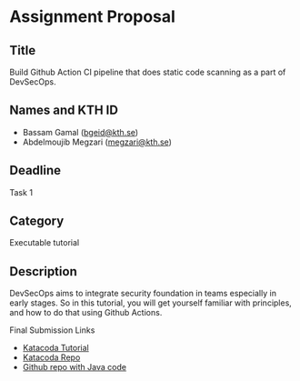 # Assignment Proposal

## Title

Build Github Action CI pipeline that does static code scanning as a part of DevSecOps.

## Names and KTH ID

- Bassam Gamal (bgeid@kth.se)
- Abdelmoujib Megzari (megzari@kth.se)

## Deadline

Task 1

## Category

Executable tutorial

## Description

DevSecOps aims to integrate security foundation in teams especially in early stages.
So in this tutorial, you will get yourself familiar with principles, and how to do that using Github Actions.

Final Submission Links

- [Katacoda Tutorial](https://www.katacoda.com/abdelmoujib/scenarios/cicodescanning)
- [Katacoda Repo](https://github.com/abdelmoujibMegzari/katacoda-scenarios)
- [Github repo with Java code](https://github.com/abdelmoujibMegzari/hello_world)
